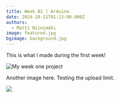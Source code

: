 ```yaml
---
title: Week 01 | Arduino
date: 2024-10-21T01:13:00.000Z
authors:
  - Matti Niinimäki
image: featured.jpg
bgimage: background.jpg
---
```

This is what I made during the first week!

![My week one project](featured.jpg)

Another image here. Testing the upload limit.

![](test.png)
